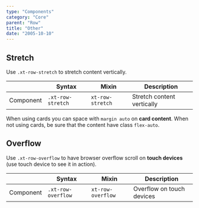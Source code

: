```yaml
---
type: "Components"
category: "Core"
parent: "Row"
title: "Other"
date: "2005-10-10"
---
```


## Stretch

Use `.xt-row-stretch` to stretch content vertically.

<div class="xt-overflow-sub overflow-y-hidden overflow-x-scroll my-4 xt-my-auto w-full">

|                      | Syntax                          | Mixin            | Description                   |
| ----------------------- | ----------------------------------------- | -----------------------------| ----------------------------- |
| Component                  | `.xt-row-stretch`                     | `xt-row-stretch`                | Stretch content vertically            |

</div>

When using cards you can space with `margin auto` on **card content**. When not using cards, be sure that the content have class `flex-auto`.

<demo>
  <demovanilla src="vanilla/components/core/row/stretch">
  </demovanilla>
</demo>

## Overflow

Use `.xt-row-overflow` to have browser overflow scroll on **touch devices** (use touch device to see it in action).

<div class="xt-overflow-sub overflow-y-hidden overflow-x-scroll my-4 xt-my-auto w-full">

|                      | Syntax                          | Mixin            | Description                   |
| ----------------------- | ----------------------------------------- | -----------------------------| ----------------------------- |
| Component                  | `.xt-row-overflow`                     | `xt-row-overflow`                | Overflow on touch devices            |

</div>

<demo>
  <demovanilla src="vanilla/components/core/row/overflow">
  </demovanilla>
</demo>
